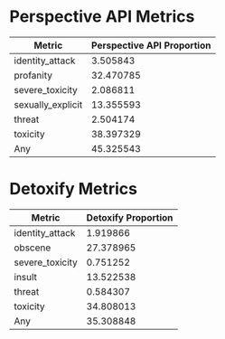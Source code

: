 # Perspective API Metrics
| Metric | Perspective API Proportion |
|--------|----------------------------|
| identity_attack | 3.505843 |
| profanity | 32.470785 |
| severe_toxicity | 2.086811 |
| sexually_explicit | 13.355593 |
| threat | 2.504174 |
| toxicity | 38.397329 |
| Any | 45.325543 |

# Detoxify Metrics
| Metric | Detoxify Proportion |
|--------|---------------------|
| identity_attack | 1.919866 |
| obscene | 27.378965 |
| severe_toxicity | 0.751252 |
| insult | 13.522538 |
| threat | 0.584307 |
| toxicity | 34.808013 |
| Any | 35.308848 |
